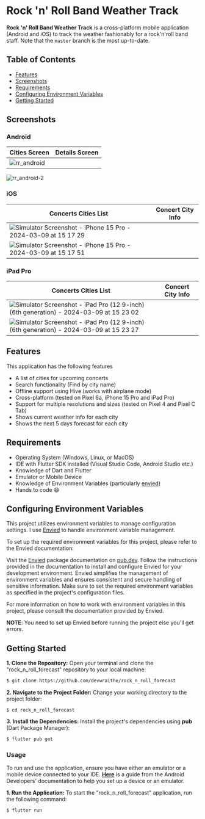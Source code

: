 # Rock 'n' Roll Band Weather Track

**Rock 'n' Roll Band Weather Track** is a cross-platform mobile application (Android and iOS) to track the weather fashionably for a rock'n'roll band staff. Note that the `master` branch is the most up-to-date.


## Table of Contents
- [Features](#features)
- [Screenshots](#screenshots)
- [Requirements](#requirements)
- [Configuring Environment Variables](configuring-environment-variables)
- [Getting Started](#getting-started)

## Screenshots
### Android
| Cities Screen | Details Screen |
| -------------------- | -------------------- |
| ![rr_android](https://github.com/devwraithe/rock_n_roll_forecast/assets/39105147/a7b3e934-7f71-40ec-8a04-c242e203af65) | 
![rr_android-2](https://github.com/devwraithe/rock_n_roll_forecast/assets/39105147/c0dd898e-47dd-4ca1-b84c-984089a22b4a) 

### iOS
| Concerts Cities List | Concert City Info |
| -------------------- | -------------------- |
| ![Simulator Screenshot - iPhone 15 Pro - 2024-03-09 at 15 17 29](https://github.com/devwraithe/rock_n_roll_forecast/assets/39105147/74b3bbd3-0c56-4b50-ba3f-4d235edfeb93)|
![Simulator Screenshot - iPhone 15 Pro - 2024-03-09 at 15 17 51](https://github.com/devwraithe/rock_n_roll_forecast/assets/39105147/18a8105b-c5ee-4e80-8b27-6ff03c14faf9)|

### iPad Pro
| Concerts Cities List | Concert City Info |
| -------------------- | -------------------- |
| ![Simulator Screenshot - iPad Pro (12 9-inch) (6th generation) - 2024-03-09 at 15 23 02](https://github.com/devwraithe/rock_n_roll_forecast/assets/39105147/12ed9b81-6b95-40c5-b578-1dd8fb5f3225)|
![Simulator Screenshot - iPad Pro (12 9-inch) (6th generation) - 2024-03-09 at 15 23 27](https://github.com/devwraithe/rock_n_roll_forecast/assets/39105147/2da7eef2-cf9f-43d7-bb4f-93233d9c03fb)|


## Features

This application has the following features
- A list of cities for upcoming concerts
- Search functionality (Find by city name)
- Offline support using Hive (works with airplane mode)
- Cross-platform (tested on Pixel 6a, iPhone 15 Pro and iPad Pro)
- Support for multiple resolutions and sizes (tested on Pixel 4 and Pixel C Tab)
- Shows current weather info for each city
- Shows the next 5 days forecast for each city

## Requirements

- Operating System (Windows, Linux, or MacOS)
- IDE with Flutter SDK installed (Visual Studio Code, Android Studio etc.)
- Knowledge of Dart and Flutter
- Emulator or Mobile Device
- Knowledge of Environment Variables (particularly [envied](https://pub.dev/packages/envied))
- Hands to code :smile:


## Configuring Environment Variables

This project utilizes environment variables to manage configuration settings. I use [Envied](https://pub.dev/packages/envied) to handle environment variable management.

To set up the required environment variables for this project, please refer to the Envied documentation:

Visit the [Envied](https://pub.dev/packages/envied) package documentation on [pub.dev](https://www.pub.dev).
Follow the instructions provided in the documentation to install and configure Envied for your development environment.
Envied simplifies the management of environment variables and ensures consistent and secure handling of sensitive information. Make sure to set the required environment variables as specified in the project's configuration files.

For more information on how to work with environment variables in this project, please consult the documentation provided by Envied.

**NOTE**: You need to set up Envied before running the project else you'll get errors.


## Getting Started

**1. Clone the Repository:** Open your terminal and clone the "rock_n_roll_forecast" repository to your local machine:

```sh
$ git clone https://github.com/devwraithe/rock_n_roll_forecast
```

**2. Navigate to the Project Folder:** Change your working directory to the project folder:

```
$ cd rock_n_roll_forecast
```

**3. Install the Dependencies:** Install the project's dependencies using **pub** (Dart Package Manager):

```sh
$ flutter pub get
```

### Usage

To run and use the application, ensure you have either an emulator or a mobile device connected to your IDE. **[Here](https://developer.android.com/design-for-safety/privacy-sandbox/download#:~:text=Set%20up%20an%20Android%20device%20emulator%20image,-To%20set%20up&text=In%20Android%20Studio%2C%20go%20to,it%20isn't%20already%20installed.)** is a guide from the Android Developers' documentation to help you set up a device or an emulator.

**1. Run the Application:** To start the "rock_n_roll_forecast" application, run the following command:

```sh
$ flutter run
```
